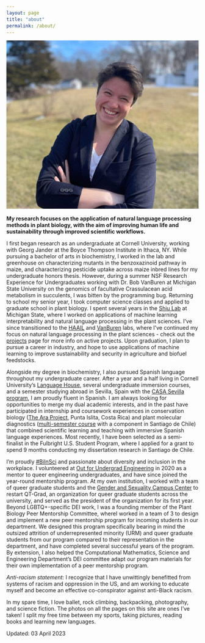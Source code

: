 ```yaml
---
layout: page
title: "about"
permalink: /about/
---
```

![Me smiling against an outdoor backdrop](../images/SLotreck_headshot.jpg)

**My research focuses on the application of natural language processing methods in plant biology, with the aim of improving human life and sustainability through improved scientific workflows.**<br>


I first began research as an undergraduate at Cornell University, working with Georg Jander at the Boyce Thompson Institute in Ithaca, NY. While pursuing a bachelor of arts in biochemistry, I worked in the lab and greenhouse on characterizing mutants in the benzoxazinoid pathway in maize, and characterizing pesticide uptake across maize inbred lines for my undergraduate honors thesis. However, during a summer NSF Research Experience for Undergraduates working with Dr. Bob VanBuren at Michigan State University on the genomics of facultative Crassulacean acid metabolism in succulents, I was bitten by the programming bug. Returning to school my senior year, I took computer science classes and applied to graduate school in plant biology. I spent several years in the [Shiu Lab](https://shiulab.github.io/) at Michigan State, where I worked on applications of machine learning interpretability and natural language processing in the plant sciences. I’ve since transitioned to the [HAAIL](https://labs.ghassemi.xyz/) and [VanBuren](https://www.canr.msu.edu/people/dr_robert_vanburen) labs, where I’ve continued my focus on natural language processing in the plant sciences - check out the [projects](https://serenalotreck.github.io/projects/) page for more info on active projects. Upon graduation, I plan to pursue a career in industry, and hope to use applications of machine learning to improve sustainability and security in agriculture and biofuel feedstocks.<br>


Alongside my degree in biochemistry, I also pursued Spanish language throughout my undergraduate career. After a year and a half living in Cornell University’s [Language House](https://cornell.campusgroups.com/culh/home/), several undergraduate immersion courses, and a semester studying abroad in Sevilla, Spain with the [CASA Sevilla program](https://casa.education/sevilla), I am proudly fluent in Spanish. I am always looking for opportunities to merge my dual academic interests, and in the past have participated in internship and coursework experiences in conservation biology ([The Ara Project](https://en.wikipedia.org/wiki/The_Ara_Project), Punta Islita, Costa Rica) and plant molecular diagnostics ([multi-semester course](https://classes.cornell.edu/browse/roster/FA18/class/PLSCI/4300) with a component in Santiago de Chile) that combined scientific learning and teaching with immersive Spanish language experiences. Most recently, I have been selected as a semi-finalist in the Fulbright U.S. Student Program, where I applied for a grant to spend 9 months conducting my dissertation research in Santiago de Chile.  <br>


I’m proudly [#BiInSci](https://twitter.com/hashtag/biinsci?ref_src=twsrc%5Egoogle%7Ctwcamp%5Eserp%7Ctwgr%5Ehashtag) and passionate about diversity and inclusion in the workplace. I volunteered at [Out for Undergrad Engineering](https://www.outforundergrad.org/engineering) in 2020 as a mentor to queer engineering undergraduates, and have since joined the year-round mentorship program. At my own institution, I worked with a team of queer graduate students and the [Gender and Sexuality Campus Center](https://lbgtrc.msu.edu/) to restart QT-Grad, an organization for queer graduate students across the university, and served as the president of the organization for its first year.  Beyond LGBTQ+-specific DEI work, I was a founding member of the Plant Biology Peer Mentorship Committee, whereI worked in a team of 3 to design and implement a new peer mentorship program for incoming students in our department. We designed this program specifically bearing in mind the outsized attrition of underrepresented minority (URM) and queer graduate students from our program compared to their representation in the department, and have completed several successful years of the program. By extension, I also helped the Computational Mathematics, Science and Engineering Department’s DEI committee adapt our program materials for their own implementation of a peer mentorship program. <br>


*Anti-racism statement:* I recognize that I have unwittingly benefitted from systems of racism and oppression in the US, and am working to educate myself and become an effective co-conspirator against anti-Black racism.  <br>


In my spare time, I love ballet, rock climbing, backpacking, photography, and science fiction. The photos on all the pages on this site are ones I’ve taken! I split my free time between my sports, taking pictures, reading books and learning new languages. <br>


Updated: 03 April 2023
